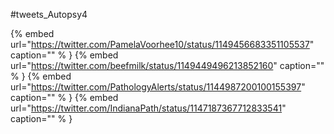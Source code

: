 #tweets_Autopsy4

{% embed url="https://twitter.com/PamelaVoorhee10/status/1149456683351105537"  caption="" % }
{% embed url="https://twitter.com/beefmilk/status/1149449496213852160"  caption="" % }
{% embed url="https://twitter.com/PathologyAlerts/status/1144987200100155397"  caption="" % }
{% embed url="https://twitter.com/IndianaPath/status/1147187367712833541"  caption="" % }
